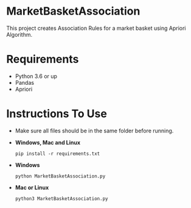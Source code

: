 # MarketBasketAssociation
This project creates Association Rules for a market basket using Apriori Algorithm.

# Requirements
 - Python 3.6 or up
 - Pandas
 - Apriori
 
 # Instructions To Use
 - Make sure all files should be in the same folder before running.
 
 - **Windows, Mac and Linux**
   ``` 
   pip install -r requirements.txt
   ```
 - **Windows**
   ```
   python MarketBasketAssociation.py
   ```
 - **Mac or Linux**
   ```
   python3 MarketBasketAssociation.py
   ```
